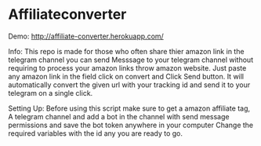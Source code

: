 # Affiliateconverter

Demo: http://affiliate-converter.herokuapp.com/

Info:
This repo is made for those who often share thier amazon link in the telegram channel you can send Messsage to your telegram channel without requiring to process your amazon links throw amazon website.
Just paste any amazon link in the field click on convert and Click Send button. It will automatically convert the given url with your tracking id and send it to your telegram on a single click.

Setting Up:
Before using this script make sure to get a amazon affiliate tag, A telegram channel and add a bot in the channel with send message permissions and save the bot token anywhere in your computer 
Change the required variables with the id any you are ready to go.
